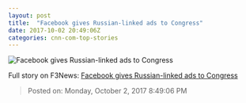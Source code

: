 ```yaml
---
layout: post
title:  "Facebook gives Russian-linked ads to Congress"
date: 2017-10-02 20:49:06Z
categories: cnn-com-top-stories
---
```


![Facebook gives Russian-linked ads to Congress](http://i2.cdn.turner.com/money/dam/assets/170927090026-facebook-russia-780x439.jpg)




Full story on F3News: [Facebook gives Russian-linked ads to Congress](http://www.f3nws.com/n/PeZDtH)

> Posted on: Monday, October 2, 2017 8:49:06 PM
